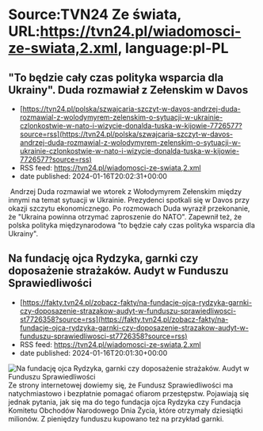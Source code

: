 # Source:TVN24 Ze świata, URL:https://tvn24.pl/wiadomosci-ze-swiata,2.xml, language:pl-PL

## "To będzie cały czas polityka wsparcia dla Ukrainy". Duda rozmawiał z Zełenskim w Davos
 - [https://tvn24.pl/polska/szwajcaria-szczyt-w-davos-andrzej-duda-rozmawial-z-wolodymyrem-zelenskim-o-sytuacji-w-ukrainie-czlonkostwie-w-nato-i-wizycie-donalda-tuska-w-kijowie-7726577?source=rss](https://tvn24.pl/polska/szwajcaria-szczyt-w-davos-andrzej-duda-rozmawial-z-wolodymyrem-zelenskim-o-sytuacji-w-ukrainie-czlonkostwie-w-nato-i-wizycie-donalda-tuska-w-kijowie-7726577?source=rss)
 - RSS feed: https://tvn24.pl/wiadomosci-ze-swiata,2.xml
 - date published: 2024-01-16T20:02:31+00:00

<img alt="" src="https://tvn24.pl/najnowsze/cdn-zdjecie-nq30nw-duda-spotkal-sie-z-zelenskim-w-davos-7726579/alternates/LANDSCAPE_1280" />
    Andrzej Duda rozmawiał we wtorek z Wołodymyrem Zełenskim między innymi na temat sytuacji w Ukrainie. Prezydenci spotkali się w Davos przy okazji szczytu ekonomicznego. Po rozmowach Duda wyraził przekonanie, że "Ukraina powinna otrzymać zaproszenie do NATO". Zapewnił też, że polska polityka międzynarodowa "to będzie cały czas polityka wsparcia dla Ukrainy".

## Na fundację ojca Rydzyka, garnki czy doposażenie strażaków. Audyt w Funduszu Sprawiedliwości
 - [https://fakty.tvn24.pl/zobacz-fakty/na-fundacje-ojca-rydzyka-garnki-czy-doposazenie-strazakow-audyt-w-funduszu-sprawiedliwosci-st7726358?source=rss](https://fakty.tvn24.pl/zobacz-fakty/na-fundacje-ojca-rydzyka-garnki-czy-doposazenie-strazakow-audyt-w-funduszu-sprawiedliwosci-st7726358?source=rss)
 - RSS feed: https://tvn24.pl/wiadomosci-ze-swiata,2.xml
 - date published: 2024-01-16T20:01:30+00:00

<img alt="Na fundację ojca Rydzyka, garnki czy doposażenie strażaków. Audyt w Funduszu Sprawiedliwości" src="https://fakty.tvn24.pl/najnowsze/cdn-zdjecie-nyvvln-kijowska-7726580/alternates/LANDSCAPE_1280" />
    Ze strony internetowej dowiemy się, że Fundusz Sprawiedliwości ma natychmiastowo i bezpłatnie pomagać ofiarom przestępstw. Pojawiają się jednak pytania, jak się ma do tego fundacja ojca Rydzyka czy Fundacja Komitetu Obchodów Narodowego Dnia Życia, które otrzymały dziesiątki milionów. Z pieniędzy funduszu kupowano też na przykład garnki.

